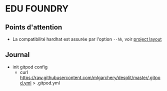# EDU FOUNDRY

## Points d'attention

- La compatibilité hardhat est assurée par l'option ```--hh```, voir [project layout](https://book.getfoundry.sh/projects/project-layout.html)

## Journal

* init gitpod config 
  * curl https://raw.githubusercontent.com/mlgarchery/desplit/master/.gitpod.yml > .gitpod.yml
